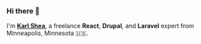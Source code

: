 ### Hi there 👋

I'm **[Karl Shea](https://karlshea.com)**, a freelance **React**, **Drupal**, and **Laravel** expert from Minneapolis, Minnesota 🇺🇸.
